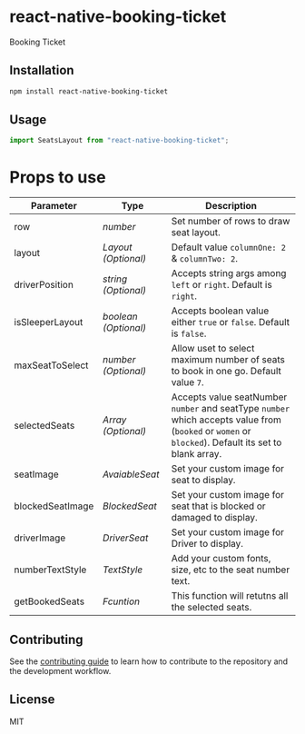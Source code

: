 # react-native-booking-ticket

Booking Ticket

## Installation

```sh
npm install react-native-booking-ticket
```

## Usage

```js
import SeatsLayout from "react-native-booking-ticket";
```
# Props to use
| Parameter | Type | Description |
| ------    | ------ | ------ |
| row | _number_ | Set number of rows to draw seat layout. |
| layout | _Layout (Optional)_ | Default value `columnOne: 2` & `columnTwo: 2`. |
| driverPosition | _string (Optional)_ | Accepts string args among `left` or `right`. Default is `right`. |
| isSleeperLayout | _boolean (Optional)_ | Accepts boolean value either `true` or `false`. Default is `false`. |
| maxSeatToSelect | _number (Optional)_ | Allow uset to select maximum number of seats to book in one go. Default value `7`. |
| selectedSeats | _Array<SelectedSeats> (Optional)_ | Accepts value seatNumber `number` and seatType `number` which accepts value from (`booked` or `women` or `blocked`). Default its set to blank array. |
| seatImage | _AvaiableSeat_ | Set your custom image for seat to display. |
| blockedSeatImage | _BlockedSeat_ | Set your custom image for seat that is blocked or damaged to display. |
| driverImage | _DriverSeat_ | Set your custom image for Driver to display. |
| numberTextStyle | _TextStyle_ | Add your custom fonts, size, etc to the seat number text.|
| getBookedSeats | _Fcuntion_ | This function will retutns all the selected seats.|
## Contributing

See the [contributing guide](CONTRIBUTING.md) to learn how to contribute to the repository and the development workflow.

## License

MIT
